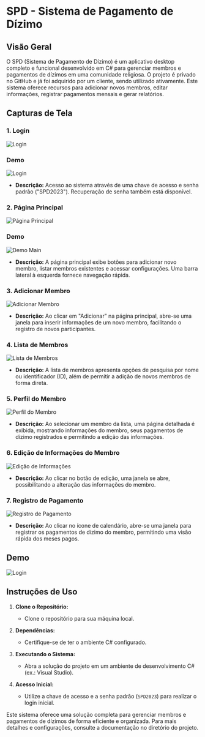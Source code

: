 # SPD - Sistema de Pagamento de Dízimo

## Visão Geral

O SPD (Sistema de Pagamento de Dízimo) é um aplicativo desktop completo e funcional desenvolvido em C# para gerenciar membros e pagamentos de dízimos em uma comunidade religiosa. O projeto é privado no GitHub e já foi adquirido por um cliente, sendo utilizado ativamente. Este sistema oferece recursos para adicionar novos membros, editar informações, registrar pagamentos mensais e gerar relatórios.

## Capturas de Tela

### 1. Login
![Login](login.png)

### Demo
![Login](login.gif)

- **Descrição:** Acesso ao sistema através de uma chave de acesso e senha padrão ("SPD2023"). Recuperação de senha também está disponível.

### 2. Página Principal
![Página Principal](main.png)
### Demo
![Demo Main](main.gif)
- **Descrição:** A página principal exibe botões para adicionar novo membro, listar membros existentes e acessar configurações. Uma barra lateral à esquerda fornece navegação rápida.

### 3. Adicionar Membro
![Adicionar Membro](add.png)

- **Descrição:** Ao clicar em "Adicionar" na página principal, abre-se uma janela para inserir informações de um novo membro, facilitando o registro de novos participantes.

### 4. Lista de Membros
![Lista de Membros](list.png)

- **Descrição:** A lista de membros apresenta opções de pesquisa por nome ou identificador (ID), além de permitir a adição de novos membros de forma direta.

### 5. Perfil do Membro
![Perfil do Membro](perfil.png)

- **Descrição:** Ao selecionar um membro da lista, uma página detalhada é exibida, mostrando informações do membro, seus pagamentos de dízimo registrados e permitindo a edição das informações.

### 6. Edição de Informações do Membro
![Edição de Informações](edit.png)

- **Descrição:** Ao clicar no botão de edição, uma janela se abre, possibilitando a alteração das informações do membro.

### 7. Registro de Pagamento
![Registro de Pagamento](p.png)

- **Descrição:** Ao clicar no ícone de calendário, abre-se uma janela para registrar os pagamentos de dízimo do membro, permitindo uma visão rápida dos meses pagos.
## Demo
![Login](Demo.gif)

## Instruções de Uso

1. **Clone o Repositório:**
   - Clone o repositório para sua máquina local.

2. **Dependências:**
   - Certifique-se de ter o ambiente C# configurado.

3. **Executando o Sistema:**
   - Abra a solução do projeto em um ambiente de desenvolvimento C# (ex.: Visual Studio).

4. **Acesso Inicial:**
   - Utilize a chave de acesso e a senha padrão (`SPD2023`) para realizar o login inicial.

Este sistema oferece uma solução completa para gerenciar membros e pagamentos de dízimos de forma eficiente e organizada. Para mais detalhes e configurações, consulte a documentação no diretório do projeto.
